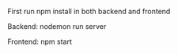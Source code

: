 First run npm install in  both backend and frontend

Backend:
nodemon run server

Frontend:
npm start
